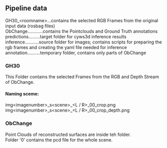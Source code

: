## Pipeline data
GH30_\<roomname\>...contains the selected RGB Frames from the original input data (rosbag files) </br>
ObChange............contains the Pointclouds and Ground Truth annotations </br>
predictions.........target folder for cyws3d inference results </br>
inference...........source folder for images; contains scripts for preparing the rgb frames and creating the yaml file needed for inference </br>
annotation..........temporary folder, contains only parts of ObChange </br>

### GH30
This Folder contains the selected Frames from the RGB and Depth Stream of ObChange.

#### Naming sceme:
img\<imagenumber\>\_s\<scene\>\_\<L / R\>_00_crop.png <br />
img\<imagenumber\>\_s\<scene\>\_\<L / R\>_00_crop_depth.png

### ObChange
Point Clouds of reconstructed surfaces are inside teh folder. </br>
Folder '0' contains the pcd file for the whole scene.
